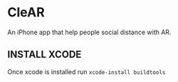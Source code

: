 # CleAR
An iPhone app that help people social distance with AR.

## INSTALL XCODE
Once xcode is installed run
```xcode-install buildtools```
